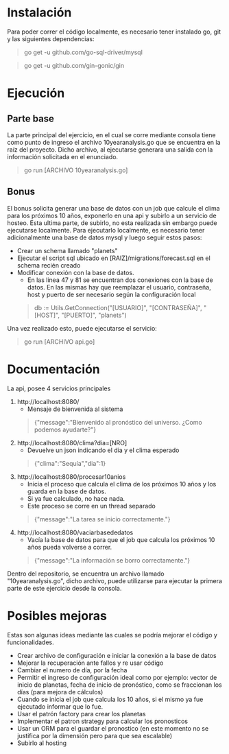 # Instalación

Para poder correr el código localmente, es necesario tener instalado go, git y las siguientes dependencias:
> go get -u github.com/go-sql-driver/mysql

> go get -u github.com/gin-gonic/gin

# Ejecución

## Parte base

La parte principal del ejercicio, en el cual se corre mediante consola tiene como punto de ingreso el archivo 10yearanalysis.go que se encuentra en la raíz del proyecto. Dicho archivo, al ejecutarse generara una salida con la información solicitada en el enunciado.
> go run [ARCHIVO 10yearanalysis.go]

## Bonus

El bonus solicita generar una base de datos con un job que calcule el clima para los próximos 10 años, exponerlo en una api y subirlo a un servicio de hosteo. Esta ultima parte, de subirlo, no esta realizada sin embargo puede ejecutarse localmente.
Para ejecutarlo localmente, es necesario tener adicionalmente una base de datos mysql y luego seguir estos pasos:
* Crear un schema llamado "planets"
* Ejecutar el script sql ubicado en [RAIZ]/migrations/forecast.sql en el schema recién creado
* Modificar conexión con la base de datos.
	* En las linea 47 y 81 se encuentran dos conexiones con la base de datos. En las mismas hay que reemplazar el usuario, contraseña, host y puerto de ser necesario según la configuración local
	>db := Utils.GetConnection("[USUARIO]", "[CONTRASEÑA]", "[HOST]", "[PUERTO]", "planets")

Una vez realizado esto, puede ejecutarse el servicio:
> go run [ARCHIVO api.go]


# Documentación

La api, posee 4 servicios principales

1. http://localhost:8080/
	* Mensaje de bienvenida al sistema
	> {"message":"Bienvenido al pronóstico del universo. ¿Como podemos ayudarte?"}
1. http://localhost:8080/clima?dia=[NRO]
	* Devuelve un json indicando el dia y el clima esperado
	> {"clima":"Sequía","dia":1}
1. http://localhost:8080/procesar10anios
	* Inicia el proceso que calcula el clima de los próximos 10 años y los guarda en la base de datos.
	* Si ya fue calculado, no hace nada.
	* Este proceso se corre en un thread separado
	> {"message":"La tarea se inicio correctamente."}
1. http://localhost:8080/vaciarbasededatos
	* Vacía la base de datos para que el job que calcula los próximos 10 años pueda volverse a correr.
	> {"message":"La información se borro correctamente."}

Dentro del repositorio, se encuentra un archivo llamado "10yearanalysis.go", dicho archivo, puede utilizarse para ejecutar la primera parte de este ejercicio desde la consola.

# Posibles mejoras

Estas son algunas ideas mediante las cuales se podría mejorar el código y funcionalidades.

* Crear archivo de configuración e iniciar la conexión a la base de datos
* Mejorar la recuperación ante fallos y re usar código
* Cambiar el numero de día, por la fecha
* Permitir el ingreso de configuración ideal como por ejemplo: vector de inicio de planetas, fecha de inicio de pronóstico, como se fraccionan los días (para mejora de cálculos)
* Cuando se inicia el job que calcula los 10 años, si el mismo ya fue ejecutado informar que lo fue.
* Usar el patrón factory para crear los planetas
* Implementar el patron strategy para calcular los pronosticos
* Usar un ORM para el guardar el pronostico (en este momento no se justifica por la dimensión pero para que sea escalable)
* Subirlo al hosting

